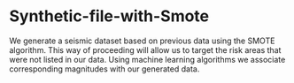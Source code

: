 # Synthetic-file-with-Smote
We generate a seismic dataset based on previous data using the SMOTE algorithm. This way of proceeding will allow us to target the risk areas that were not listed in our data. Using machine learning algorithms we associate corresponding magnitudes with our generated data.

